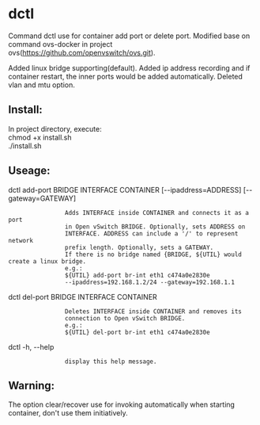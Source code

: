 dctl
=======
Command dctl use for container add port or delete port.
Modified base on command ovs-docker in project ovs(https://github.com/openvswitch/ovs.git).

Added linux bridge supporting(default).
Added ip address recording and if container restart, the inner ports would be added automatically.
Deleted vlan and mtu option.

Install:
-
In project directory, execute:  
chmod +x install.sh  
./install.sh

Useage:
-
dctl  add-port BRIDGE INTERFACE CONTAINER [--ipaddress=ADDRESS] [--gateway=GATEWAY]  

                    Adds INTERFACE inside CONTAINER and connects it as a port  
                    in Open vSwitch BRIDGE. Optionally, sets ADDRESS on
                    INTERFACE. ADDRESS can include a '/' to represent network
                    prefix length. Optionally, sets a GATEWAY.
                    If there is no bridge named {BRIDGE, ${UTIL} would create a linux bridge.
                    e.g.:
                    ${UTIL} add-port br-int eth1 c474a0e2830e
                    --ipaddress=192.168.1.2/24 --gateway=192.168.1.1

dctl  del-port BRIDGE INTERFACE CONTAINER

                    Deletes INTERFACE inside CONTAINER and removes its
                    connection to Open vSwitch BRIDGE.
                    e.g.:
                    ${UTIL} del-port br-int eth1 c474a0e2830e

dctl  -h, --help

                    display this help message.


Warning:
-
The option clear/recover use for invoking automatically when starting container, don't use them initiatively. 